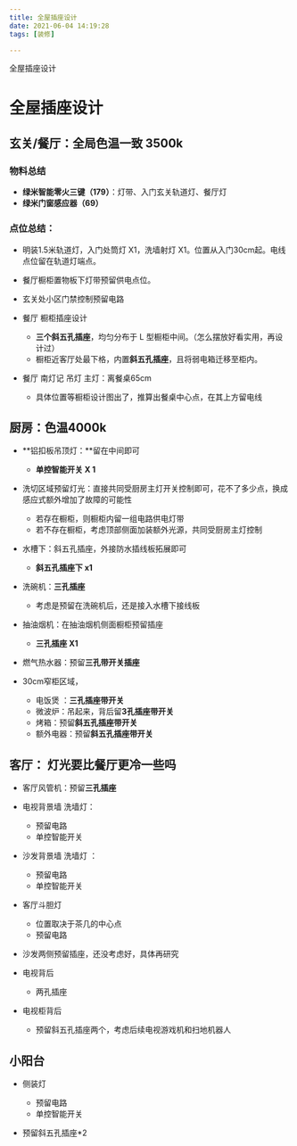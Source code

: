 ```yaml
---
title: 全屋插座设计
date: 2021-06-04 14:19:28
tags: [装修]

---
```


全屋插座设计

<!--more-->

# 全屋插座设计 #

## 玄关/餐厅：全局色温一致 3500k

### 物料总结

* **绿米智能零火三键（179）**：灯带、入门玄关轨道灯、餐厅灯
* **绿米门窗感应器（69）**

### 点位总结：

* 明装1.5米轨道灯，入门处筒灯 X1，洗墙射灯 X1。位置从入门30cm起。电线点位留在轨道灯端点。
* 餐厅橱柜置物板下灯带预留供电点位。

* 玄关处小区门禁控制预留电路
* 餐厅 橱柜插座设计
  * **三个斜五孔插座**，均匀分布于 L 型橱柜中间。（怎么摆放好看实用，再设计过）
  * 橱柜近客厅处最下格，内置**斜五孔插座**，且将弱电箱迁移至柜内。

* 餐厅 南灯记 吊灯 主灯：离餐桌65cm
  * 具体位置等橱柜设计图出了，推算出餐桌中心点，在其上方留电线

## 厨房：色温4000k 

* **铝扣板吊顶灯：**留在中间即可
  * **单控智能开关 X 1**
* 洗切区域预留灯光：直接共同受厨房主灯开关控制即可，花不了多少点，换成感应式额外增加了故障的可能性
  * 若存在橱柜，则橱柜内留一组电路供电灯带
  * 若不存在橱柜，考虑顶部侧面加装额外光源，共同受厨房主灯控制

* 水槽下：斜五孔插座，外接防水插线板拓展即可
  * **斜五孔插座下 x1**

* 洗碗机：**三孔插座**
  * 考虑是预留在洗碗机后，还是接入水槽下接线板
* 抽油烟机：在抽油烟机侧面橱柜预留插座
  * **三孔插座 X1**
* 燃气热水器：预留**三孔带开关插座**

* 30cm窄柜区域，
  * 电饭煲 ：**三孔插座带开关**
  * 微波炉：吊起来，背后留**3孔插座带开关**
  * 烤箱：预留**斜五孔插座带开关**
  * 额外电器：预留**斜五孔插座带开关**

## 客厅： 灯光要比餐厅更冷一些吗

* 客厅风管机：预留**三孔插座**
* 电视背景墙 洗墙灯：
  * 预留电路
  * 单控智能开关
* 沙发背景墙 洗墙灯 ：
  * 预留电路
  * 单控智能开关
* 客厅斗胆灯
  * 位置取决于茶几的中心点
  * 预留电路

* 沙发两侧预留插座，还没考虑好，具体再研究
* 电视背后
  * 两孔插座
* 电视柜背后
  * 预留斜五孔插座两个，考虑后续电视游戏机和扫地机器人

## 小阳台

* 侧装灯
  * 预留电路
  * 单控智能开关

* 预留斜五孔插座*2

